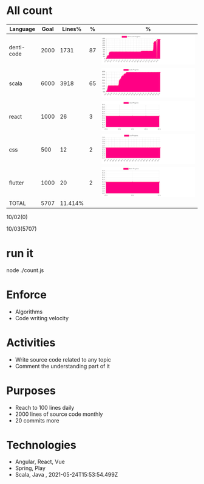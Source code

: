 # All count
|Language|Goal|Lines%|%|%|
|----------|-------|-------|--------|--------|
|denti-code|2000|1731|87|![denti-code](https://raw.githubusercontent.com/kapit4n/l-10000-dev/master/denti-code.png)|react,, hooks|
|scala|6000|3918|65|![scala](https://raw.githubusercontent.com/kapit4n/l-10000-dev/master/scala.png)|play framework, akka, collections|
|react|1000|26|3|![react](https://raw.githubusercontent.com/kapit4n/l-10000-dev/master/react.png)|Testing, builds|
|css|500|12|2|![css](https://raw.githubusercontent.com/kapit4n/l-10000-dev/master/css.png)||
|flutter|1000|20|2|![flutter](https://raw.githubusercontent.com/kapit4n/l-10000-dev/master/flutter.png)||
|TOTAL|5707|11.414%|
10/02(0)

10/03(5707)


# run it
node ./count.js
    
# Enforce
* Algorithms
* Code writing velocity

# Activities
* Write source code related to any topic
* Comment the understanding part of it
    
# Purposes
* Reach to 100 lines daily
* 2000 lines of source code monthly
* 20 commits more

# Technologies
* Angular, React, Vue
* Spring, Play
* Scala, Java
, 2021-05-24T15:53:54.499Z

